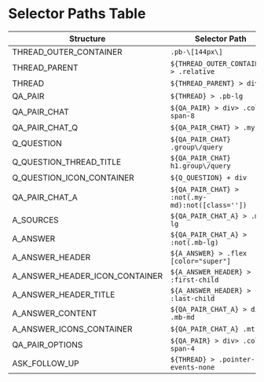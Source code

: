 # Selector Paths Table

| Structure                      | Selector Path                                    |
| ------------------------------ | ------------------------------------------------ |
| THREAD_OUTER_CONTAINER         | `.pb-\[144px\]`                                  |
| THREAD_PARENT                  | `${THREAD_OUTER_CONTAINER} > .relative`          |
| THREAD                         | `${THREAD_PARENT} > div`                         |
| QA_PAIR                        | `${THREAD} > .pb-lg`                             |
| QA_PAIR_CHAT                   | `${QA_PAIR} > div> .col-span-8`                  |
| QA_PAIR_CHAT_Q                 | `${QA_PAIR_CHAT} > .my-md`                       |
| Q_QUESTION                     | `${QA_PAIR_CHAT} .group\/query`                  |
| Q_QUESTION_THREAD_TITLE        | `${QA_PAIR_CHAT} h1.group\/query`                |
| Q_QUESTION_ICON_CONTAINER      | `${Q_QUESTION} + div`                            |
| QA_PAIR_CHAT_A                 | `${QA_PAIR_CHAT} > :not(.my-md):not([class=''])` |
| A_SOURCES                      | `${QA_PAIR_CHAT_A} > .mb-lg`                     |
| A_ANSWER                       | `${QA_PAIR_CHAT_A} > :not(.mb-lg)`               |
| A_ANSWER_HEADER                | `${A_ANSWER} > .flex [color="super"]`            |
| A_ANSWER_HEADER_ICON_CONTAINER | `${A_ANSWER_HEADER} > :first-child`              |
| A_ANSWER_HEADER_TITLE          | `${A_ANSWER_HEADER} > :last-child`               |
| A_ANSWER_CONTENT               | `${QA_PAIR_CHAT_A} > div > .mb-md`               |
| A_ANSWER_ICONS_CONTAINER       | `${QA_PAIR_CHAT_A} .mt-sm`                       |
| QA_PAIR_OPTIONS                | `${QA_PAIR} > div> .col-span-4`                  |
| ASK_FOLLOW_UP                  | `${THREAD} > .pointer-events-none`               |
